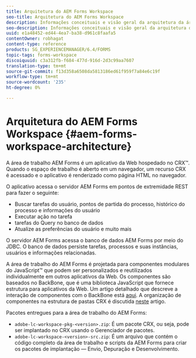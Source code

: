 ```yaml
---
title: Arquitetura do AEM Forms Workspace
seo-title: Arquitetura do AEM Forms Workspace
description: Informações conceituais e visão geral da arquitetura da área de trabalho do LiveCycle AEM Forms.
seo-description: Informações conceituais e visão geral da arquitetura da área de trabalho do LiveCycle AEM Forms.
uuid: e1a48452-ed44-4ea7-ba38-d961c8faafa5
contentOwner: robhagat
content-type: reference
products: SG_EXPERIENCEMANAGER/6.4/FORMS
topic-tags: forms-workspace
discoiquuid: c3a312fb-f684-477d-916d-2d3c99aa7607
translation-type: tm+mt
source-git-commit: f13d358a6508da5813186ed61f959f7a84e6c19f
workflow-type: tm+mt
source-wordcount: '235'
ht-degree: 0%

---
```



# Arquitetura do AEM Forms Workspace {#aem-forms-workspace-architecture}

A área de trabalho AEM Forms é um aplicativo da Web hospedado no CRX™. Quando o espaço de trabalho é aberto em um navegador, um recurso CRX é acessado e o aplicativo é renderizado como página HTML no navegador.

O aplicativo acessa o servidor AEM Forms em pontos de extremidade REST para fazer o seguinte:

* Buscar tarefas do usuário, pontos de partida do processo, histórico do processo e informações do usuário
* Executar ação no tarefa
* tarefas do Query no banco de dados
* Atualize as preferências do usuário e muito mais

O servidor AEM Forms acessa o banco de dados AEM Forms por meio do JDBC. O banco de dados persiste tarefas, processos e suas instâncias, usuários e informações relacionadas.

A área de trabalho do AEM Forms é projetada para componentes modulares do JavaScript™ que podem ser personalizados e reutilizados individualmente em outros aplicativos da Web. Os componentes são baseados no BackBone, que é uma biblioteca JavaScript que fornece estrutura para aplicativos da Web. Um artigo detalhado que descreve a interação de componentes com o BackBone está [aqui](/help/forms/using/backbone-interaction.md). A organização de componentes na estrutura de pastas CRX é discutida [neste](/help/forms/using/folder-structure.md) artigo.

Pacotes entregues para a área de trabalho do AEM Forms:

* `adobe-lc-workspace-pkg-<version>.zip`: É um pacote CRX, ou seja, pode ser implantado no CRX usando o Gerenciador de pacotes.
* `adobe-lc-workspace-<version>-src.zip`: É um arquivo que contém o código completo da área de trabalho e scripts da AEM Forms para criar os pacotes de implantação — Envio, Depuração e Desenvolvimento.
